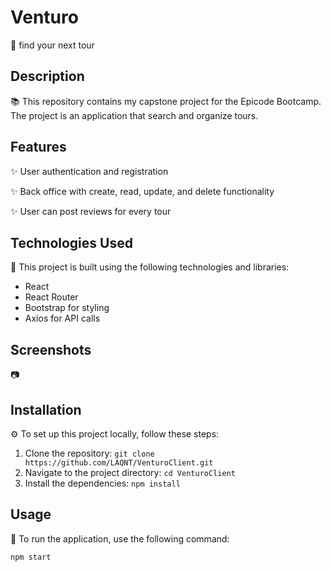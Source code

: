 # Venturo 

🚀 find your next tour

## Description

📚 This repository contains my capstone project for the Epicode Bootcamp. The project is an application that search and organize tours.

## Features

✨ User authentication and registration

✨ Back office with create, read, update, and delete functionality

✨ User can post reviews for every tour



## Technologies Used

🔧 This project is built using the following technologies and libraries:

- React
- React Router
- Bootstrap for styling
- Axios for API calls

## Screenshots

📷 

## Installation

⚙️ To set up this project locally, follow these steps:

1. Clone the repository: `git clone https://github.com/LAQNT/VenturoClient.git`
2. Navigate to the project directory: `cd VenturoClient`
3. Install the dependencies: `npm install`

## Usage

🔧 To run the application, use the following command:

```bash
npm start
